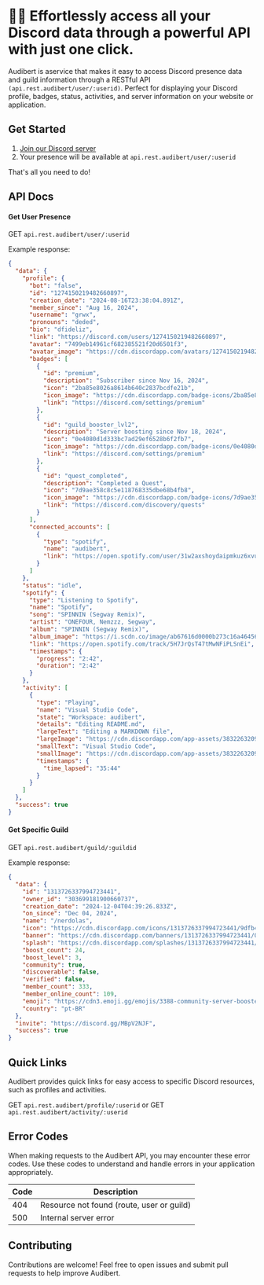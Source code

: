 # 👨‍💻 Effortlessly access all your Discord data through a powerful API with just one click.

Audibert is aservice that makes it easy to access Discord presence data and guild information through a RESTful API `(api.rest.audibert/user/:userid)`. Perfect for displaying your Discord profile, badges, status, activities, and server information on your website or application.

## Get Started

1. [Join our Discord server](https://discord.gg/QaHyQz34Gq)
2. Your presence will be available at `api.rest.audibert/user/:userid`

That's all you need to do!

## API Docs

#### Get User Presence

GET `api.rest.audibert/user/:userid`

Example response:

```json
{
  "data": {
    "profile": {
      "bot": "false",
      "id": "1274150219482660897",
      "creation_date": "2024-08-16T23:38:04.891Z",
      "member_since": "Aug 16, 2024",
      "username": "grwx",
      "pronouns": "deded",
      "bio": "dfideliz",
      "link": "https://discord.com/users/1274150219482660897",
      "avatar": "7499eb14961cf682385521f20d6501f3",
      "avatar_image": "https://cdn.discordapp.com/avatars/1274150219482660897/7499eb14961cf682385521f20d6501f3.png",
      "badges": [
        {
          "id": "premium",
          "description": "Subscriber since Nov 16, 2024",
          "icon": "2ba85e8026a8614b640c2837bcdfe21b",
          "icon_image": "https://cdn.discordapp.com/badge-icons/2ba85e8026a8614b640c2837bcdfe21b.png",
          "link": "https://discord.com/settings/premium"
        },
        {
          "id": "guild_booster_lvl2",
          "description": "Server boosting since Nov 18, 2024",
          "icon": "0e4080d1d333bc7ad29ef6528b6f2fb7",
          "icon_image": "https://cdn.discordapp.com/badge-icons/0e4080d1d333bc7ad29ef6528b6f2fb7.png",
          "link": "https://discord.com/settings/premium"
        },
        {
          "id": "quest_completed",
          "description": "Completed a Quest",
          "icon": "7d9ae358c8c5e118768335dbe68b4fb8",
          "icon_image": "https://cdn.discordapp.com/badge-icons/7d9ae358c8c5e118768335dbe68b4fb8.png",
          "link": "https://discord.com/discovery/quests"
        }
      ],
      "connected_accounts": [
        {
          "type": "spotify",
          "name": "audibert",
          "link": "https://open.spotify.com/user/31w2axshoydaipmkuz6xvu337egq"
        }
      ]
    },
    "status": "idle",
    "spotify": {
      "type": "Listening to Spotify",
      "name": "Spotify",
      "song": "SPINNIN (Segway Remix)",
      "artist": "ONEFOUR, Nemzzz, Segway",
      "album": "SPINNIN (Segway Remix)",
      "album_image": "https://i.scdn.co/image/ab67616d0000b273c16a46456c512bf475a211f7",
      "link": "https://open.spotify.com/track/5H7JrQsT47tMwNFiPLSnEi",
      "timestamps": {
        "progress": "2:42",
        "duration": "2:42"
      }
    },
    "activity": [
      {
        "type": "Playing",
        "name": "Visual Studio Code",
        "state": "Workspace: audibert",
        "details": "Editing README.md",
        "largeText": "Editing a MARKDOWN file",
        "largeImage": "https://cdn.discordapp.com/app-assets/383226320970055681/565945077491433494.png",
        "smallText": "Visual Studio Code",
        "smallImage": "https://cdn.discordapp.com/app-assets/383226320970055681/565945770067623946.png",
        "timestamps": {
          "time_lapsed": "35:44"
        }
      }
    ]
  },
  "success": true
}
```

<!-- #### Get User Acitivity

GET `api.rest.audibert/activty/:userid`

Example response:

```json
{
  "data": {
    "status": "idle",
    "spotify": {
      "type": "Listening to Spotify",
      "name": "Spotify",
      "song": "L's",
      "artist": "Nemzzz",
      "album": "DO NOT DISTURB (DELUXE)",
      "album_image": "https://i.scdn.co/image/ab67616d0000b27328b4eaa6b95cb08edc6a979f",
      "link": "https://open.spotify.com/track/4eIkgU9qfmwwPicaCRUI55",
      "timestamps": {
        "progress": "0:35",
        "duration": "1:57"
      }
    },
    "activity": [
      {
        "type": "Playing",
        "name": "Visual Studio Code",
        "state": "Workspace: audibert",
        "details": "Editing README.md",
        "largeText": "Editing a MARKDOWN file",
        "largeImage": "https://cdn.discordapp.com/app-assets/383226320970055681/565945077491433494.png",
        "smallText": "Visual Studio Code",
        "smallImage": "https://cdn.discordapp.com/app-assets/383226320970055681/565945770067623946.png",
        "timestamps": {
          "time_lapsed": "36:06"
        }
      }
    ]
  },
  "success": true
}
``` -->

<!-- #### Get Guilds

GET `api.rest.audibert/guilds`

Example response:

```json
{
  "count": 8,
  "data": [
    {
      "id": "898561725857685524",
      "name": "𝓞𝓷𝓵𝔂𝓑𝓸𝓽𝓼",
      "owner_id": "605750453120139275"
    },
    {
      "id": "1061792195893543047",
      "name": "Bar das Galaxias",
      "owner_id": "478561686673162240"
    },
    {
      "id": "1287828475729678336",
      "name": "Discode",
      "owner_id": "1274150219482660897"
    },
    {
      "id": "1313726337994723441",
      "name": "/nerdolas",
      "owner_id": "303699181900660737"
    },
    {
      "id": "1313921883728515194",
      "name": "audi",
      "owner_id": "1274150219482660897"
    },
    {
      "id": "1316602054759813191",
      "name": "grwx's server",
      "owner_id": "1274150219482660897"
    },
    {
      "id": "1327810016463290509",
      "name": "pedro margarido morreu ontem de noite",
      "owner_id": "1274150219482660897"
    },
    {
      "id": "1330322535618969736",
      "name": "HOLDER",
      "owner_id": "1274150219482660897"
    }
  ],
  "success": true
}
``` -->

#### Get Specific Guild

GET `api.rest.audibert/guild/:guildid`

Example response:

```json
{
  "data": {
    "id": "1313726337994723441",
    "owner_id": "303699181900660737",
    "creation_date": "2024-12-04T04:39:26.833Z",
    "on_since": "Dec 04, 2024",
    "name": "/nerdolas",
    "icon": "https://cdn.discordapp.com/icons/1313726337994723441/9dfb41c9a7f263feb85da4d1186a9c80.png",
    "banner": "https://cdn.discordapp.com/banners/1313726337994723441/0a9a2bbd38d0c785e3116bf96ffa60ae.png",
    "splash": "https://cdn.discordapp.com/splashes/1313726337994723441/f301b8af2fe5f2e3e8986eb2423aad89.png",
    "boost_count": 24,
    "boost_level": 3,
    "community": true,
    "discoverable": false,
    "verified": false,
    "member_count": 333,
    "member_online_count": 109,
    "emoji": "https://cdn3.emoji.gg/emojis/3388-community-server-boosted.png",
    "country": "pt-BR"
  },
  "invite": "https://discord.gg/MBpV2NJF",
  "success": true
}
```

## Quick Links

Audibert provides quick links for easy access to specific Discord resources, such as profiles and activities.

GET `api.rest.audibert/profile/:userid` or GET `api.rest.audibert/activity/:userid`

## Error Codes

When making requests to the Audibert API, you may encounter these error codes. Use these codes to understand and handle errors in your application appropriately.

| Code | Description                               |
| ---- | ----------------------------------------- |
| 404  | Resource not found (route, user or guild) |
| 500  | Internal server error                     |

## Contributing

Contributions are welcome! Feel free to open issues and submit pull requests to help improve Audibert.
